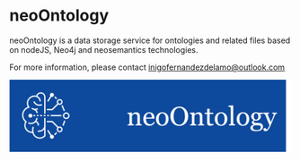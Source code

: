 # neoOntology

neoOntology is a data storage service for ontologies and related files based on nodeJS, Neo4j and neosemantics technologies.

For more information, please contact inigofernandezdelamo@outlook.com

![alt text](https://github.com/InigoGregorio/neoOntology/blob/opEx_visualisation/assets/files/png/Logo-neoOntology.png)

